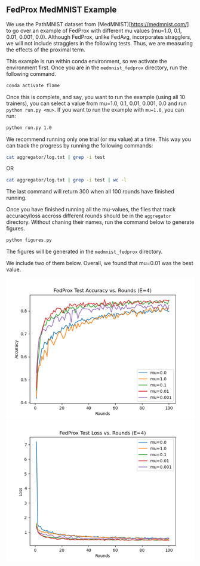 ## FedProx MedMNIST Example

We use the PathMNIST dataset from (MedMNIST)[https://medmnist.com/] to go over an example of FedProx with different mu values (mu=1.0, 0.1, 0.01, 0.001, 0.0).
Although FedProx, unlike FedAvg, incorporates stragglers, we will not include stragglers in the following tests.
Thus, we are measuring the effects of the proximal term.

This example is run within conda environment, so we activate the environment first.
Once you are in the `medmnist_fedprox` directory, run the following command.

```bash
conda activate flame
```

Once this is complete, and say, you want to run the example (using all 10 trainers), you can select a value from mu=1.0, 0.1, 0.01, 0.001, 0.0 and run `python run.py <mu>`.
If you want to run the example with `mu=1.0`, you can run:

```bash
python run.py 1.0
```

We recommend running only one trial (or mu value) at a time.
This way you can track the progress by running the following commands:

```bash
cat aggregator/log.txt | grep -i test
```

OR

```bash
cat aggregator/log.txt | grep -i test | wc -l
```

The last command will return 300 when all 100 rounds have finished running.

Once you have finished running all the mu-values, the files that track accuracy/loss accross different rounds should be in the `aggregator` directory.
Without chaning their names, run the command below to generate figures.

```bash
python figures.py
```

The figures will be generated in the `medmnist_fedprox` directory.

We include two of them below. Overall, we found that mu=0.01 was the best value.

![acc_fedprox](images/acc_all.png)
![loss_fedprox](images/loss_all.png)


